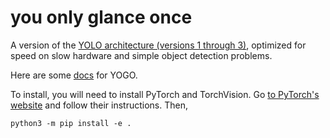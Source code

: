 # you only glance once

A version of the [YOLO architecture (versions 1 through 3)](https://pjreddie.com/darknet/yolo/), optimized for speed on slow hardware and simple object detection problems.

Here are some [docs](docs/) for YOGO.

To install, you will need to install PyTorch and TorchVision. Go [to PyTorch's website](https://pytorch.org/get-started/locally/) and follow their instructions. Then,

```console
python3 -m pip install -e .
```
